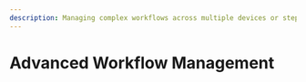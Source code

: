 ```yaml
---
description: Managing complex workflows across multiple devices or steps.
---
```


# Advanced Workflow Management

